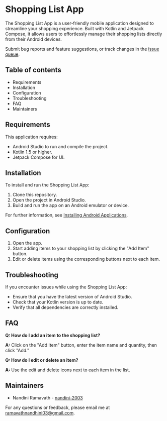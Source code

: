 # Shopping List App

The Shopping List App is a user-friendly mobile application designed to streamline your shopping experience. Built with Kotlin and Jetpack Compose, it allows users to effortlessly manage their shopping lists directly from their Android devices. 



Submit bug reports and feature suggestions, or track changes in the [issue queue](https://github.com/nandini-2003/MyShoppingList_App/issues).

## Table of contents

- Requirements
- Installation
- Configuration
- Troubleshooting
- FAQ
- Maintainers

## Requirements

This application requires:

- Android Studio to run and compile the project.
- Kotlin 1.5 or higher.
- Jetpack Compose for UI.


## Installation

To install and run the Shopping List App:

1. Clone this repository.
2. Open the project in Android Studio.
3. Build and run the app on an Android emulator or device.

For further information, see [Installing Android Applications](https://developer.android.com/studio/run).

## Configuration

1. Open the app.
2. Start adding items to your shopping list by clicking the "Add Item" button.
3. Edit or delete items using the corresponding buttons next to each item.

## Troubleshooting

If you encounter issues while using the Shopping List App:

- Ensure that you have the latest version of Android Studio.
- Check that your Kotlin version is up to date.
- Verify that all dependencies are correctly installed.

## FAQ

**Q: How do I add an item to the shopping list?**

**A:** Click on the "Add Item" button, enter the item name and quantity, then click "Add."

**Q: How do I edit or delete an item?**

**A:** Use the edit and delete icons next to each item in the list.

## Maintainers

- Nandini Ramavath - [nandini-2003](https://github.com/nandini-2003)

For any questions or feedback, please email me at [ramavathnandhini03@gmail.com](mailto:ramavathnandhini03@gmail.com).
